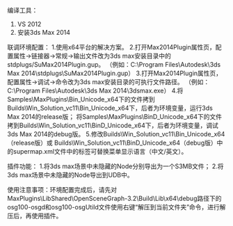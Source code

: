 
编译工具：
1.   VS 2012
2.   安装3ds Max 2014
	
联调环境配置：
1.使用x64平台的解决方案。
2.打开Max2014Plugin属性页，配置属性->链接器->常规->输出文件改为3ds max安装目录中的stdplugs/SuMax2014Plugin.gup。
    （例如：C:\Program Files\Autodesk\3ds Max 2014\stdplugs\SuMax2014Plugin.gup）
3.打开Max2014Plugin属性页，配置属性->调试->命令改为3ds max安装目录的可执行文件路径。
    （例如：C:\Program Files\Autodesk\3ds Max 2014\3dsmax.exe） 
4.将Samples\MaxPlugins\Bin_Unicode_x64下的文件拷到Builds\Win_Solution_vc11\Bin_Unicode_x64下，后者为环境变量，运行3ds Max 2014的release版；
   将Samples\MaxPlugins\BinD_Unicode_x64下的文件拷到Builds\Win_Solution_vc11\BinD_Unicode_x64下，后者为环境变量，调试3ds Max 2014的debug版。
5.修改Builds\Win_Solution_vc11\Bin_Unicode_x64（release版）或 Builds\Win_Solution_vc11\BinD_Unicode_x64（debug版）中的supermap.xml文件中的<CurrentCulture>标签可替换菜单显示语言（中文/英文）。

插件功能：
1.将3ds max场景中未隐藏的Node分别导出为一个S3MB文件；
2.将3ds max场景中未隐藏的Node导出到UDB中。

使用注意事项：环境配置完成后，请先对MaxPlugins\LibShared\OpenSceneGraph-3.2\Build\Lib\x64\debug路径下的osg100-osgd和osg100-osgUtild文件使用右键“解压到当前文件夹”命令，进行解压后，再使用插件。